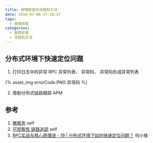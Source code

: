 ```yaml
---
title: 故障排查的流程和方法
date: 2019-07-06 17:18:47
tags:
  - 故障排查  
categories:
  - 故障排查  
  - 流程和方法 
---
```


<p></p>
<!-- more -->

## 分布式环境下快速定位问题
1. 打印日志中的异常
   RPC 异常列表、 异常码、 异常码形成异常列表 

{% asset_img errorCode.PNG 异常码 %}
   
2. 借助分布式链路跟踪 APM


## 参考
1. [微服务](/2019/09/09/microservice/)  self
2. [可观察性 链路追踪](/2019/08/31/observability/)   self
3. [RPC实战与核心原理进 - 19 | 分布式环境下如何快速定位问题？]()   何小锋

 


